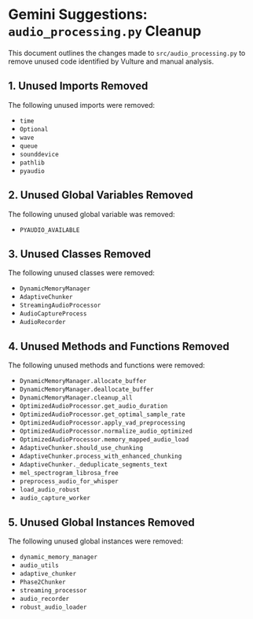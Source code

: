 # Gemini Suggestions: `audio_processing.py` Cleanup

This document outlines the changes made to `src/audio_processing.py` to remove unused code identified by Vulture and manual analysis.

## 1. Unused Imports Removed

The following unused imports were removed:
- `time`
- `Optional`
- `wave`
- `queue`
- `sounddevice`
- `pathlib`
- `pyaudio`

## 2. Unused Global Variables Removed

The following unused global variable was removed:
- `PYAUDIO_AVAILABLE`

## 3. Unused Classes Removed

The following unused classes were removed:
- `DynamicMemoryManager`
- `AdaptiveChunker`
- `StreamingAudioProcessor`
- `AudioCaptureProcess`
- `AudioRecorder`

## 4. Unused Methods and Functions Removed

The following unused methods and functions were removed:
- `DynamicMemoryManager.allocate_buffer`
- `DynamicMemoryManager.deallocate_buffer`
- `DynamicMemoryManager.cleanup_all`
- `OptimizedAudioProcessor.get_audio_duration`
- `OptimizedAudioProcessor.get_optimal_sample_rate`
- `OptimizedAudioProcessor.apply_vad_preprocessing`
- `OptimizedAudioProcessor.normalize_audio_optimized`
- `OptimizedAudioProcessor.memory_mapped_audio_load`
- `AdaptiveChunker.should_use_chunking`
- `AdaptiveChunker.process_with_enhanced_chunking`
- `AdaptiveChunker._deduplicate_segments_text`
- `mel_spectrogram_librosa_free`
- `preprocess_audio_for_whisper`
- `load_audio_robust`
- `audio_capture_worker`

## 5. Unused Global Instances Removed

The following unused global instances were removed:
- `dynamic_memory_manager`
- `audio_utils`
- `adaptive_chunker`
- `Phase2Chunker`
- `streaming_processor`
- `audio_recorder`
- `robust_audio_loader`
